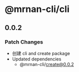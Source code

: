 # @mrnan-cli/cli

## 0.0.2

### Patch Changes

- 创建 cli and create package
- Updated dependencies
  - @mrnan-cli/create@0.0.2
